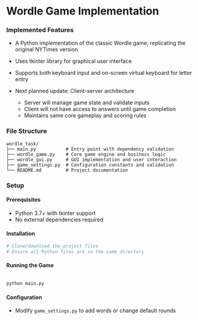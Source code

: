 # Wordle Game Implementation

### Implemented Features
- A Python implementation of the classic Wordle game, replicating the original NYTimes version
- Uses tkinter library for graphical user interface
- Supports both keyboard input and on-screen virtual keyboard for letter entry

- Next planned update: Client-server architecture
  - Server will manage game state and validate inputs
  - Client will not have access to answers until game completion
  - Maintains same core gameplay and scoring rules

### File Structure
```
wordle_task/
├── main.py           # Entry point with dependency validation
├── wordle_game.py    # Core game engine and business logic
├── wordle_gui.py     # GUI implementation and user interaction
├── game_settings.py  # Configuration constants and validation
└── README.md         # Project documentation
```
### Setup 

#### Prerequisites
- Python 3.7+ with tkinter support
- No external dependencies required

#### Installation
```bash
# Clone/download the project files
# Ensure all Python files are in the same directory
```

#### Running the Game
```bash

python main.py
```

#### Configuration
- Modify `game_settings.py` to add words or change default rounds
